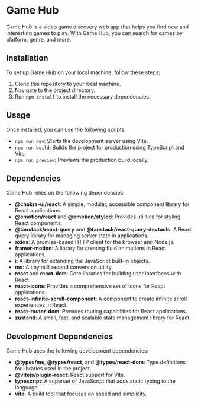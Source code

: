 # Game Hub

Game Hub is a video game discovery web app that helps you find new and interesting games to play. With Game Hub, you can search for games by platform, genre, and more.

## Installation

To set up Game Hub on your local machine, follow these steps:

1. Clone this repository to your local machine.
2. Navigate to the project directory.
3. Run `npm install` to install the necessary dependencies.

## Usage

Once installed, you can use the following scripts:

- `npm run dev`: Starts the development server using Vite.
- `npm run build`: Builds the project for production using TypeScript and Vite.
- `npm run preview`: Previews the production build locally.

## Dependencies

Game Hub relies on the following dependencies:

- **@chakra-ui/react**: A simple, modular, accessible component library for React applications.
- **@emotion/react** and **@emotion/styled**: Provides utilities for styling React components.
- **@tanstack/react-query** and **@tanstack/react-query-devtools**: A React query library for managing server state in applications.
- **axios**: A promise-based HTTP client for the browser and Node.js.
- **framer-motion**: A library for creating fluid animations in React applications.
- **i**: A library for extending the JavaScript built-in objects.
- **ms**: A tiny millisecond conversion utility.
- **react** and **react-dom**: Core libraries for building user interfaces with React.
- **react-icons**: Provides a comprehensive set of icons for React applications.
- **react-infinite-scroll-component**: A component to create infinite scroll experiences in React.
- **react-router-dom**: Provides routing capabilities for React applications.
- **zustand**: A small, fast, and scalable state management library for React.

## Development Dependencies

Game Hub uses the following development dependencies:

- **@types/ms**, **@types/react**, and **@types/react-dom**: Type definitions for libraries used in the project.
- **@vitejs/plugin-react**: React support for Vite.
- **typescript**: A superset of JavaScript that adds static typing to the language.
- **vite**: A build tool that focuses on speed and simplicity.
